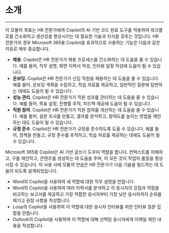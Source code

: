 # 소개
---
이 모듈의 목표는 HR 전문가에게 Copilot의 AI 기반 코드 완료 도구를 적용하여 워크플로를 간소화하고 생산성을 향상시키는 데 필요한 기술과 지식을 갖추는 것입니다. HR 전문가의 경우 Microsoft 365용 Copilot을 효과적으로 사용하는 기능은 다음과 같은 이유로 매우 중요합니다.

 -  **채용**. Copilot은 HR 전문가가 채용 프로세스를 간소화하는 데 도움을 줄 수 있습니다. 예를 들어, 직무 설명, 화면 이력서 작성, 인터뷰 일정 작성에 도움이 될 수 있습니다.
 -  **온보딩.** Copilot은 HR 전문가가 신입 직원을 채용하는 데 도움을 줄 수 있습니다. 예를 들어, 온보딩 계획을 수립하고, 학습 자료를 제공하고, 일반적인 질문에 답변하는 데에도 도움이 될 수 있습니다.
 -  **성능 관리**. Copilot은 HR 전문가가 직원 성과를 관리하는 데 도움을 줄 수 있습니다. 예를 들어, 목표 설정, 진행률 추적, 피드백 제공에 도움이 될 수 있습니다.
 -  **직원 참여**. Copilot은 HR 전문가가 직원 참여를 개선하는 데 도움을 줄 수 있습니다. 예를 들어, 설문 조사를 만들고, 결과를 분석하고, 참여도를 높이는 방법을 제안하는 데도 도움이 될 수 있습니다.
 -  **규정 준수**. Copilot은 HR 전문가가 규정을 준수하도록 도울 수 있습니다. 예를 들어, 정책을 만들고, 규정 준수를 추적하고, 학습 자료를 제공하는 데에도 도움이 될 수 있습니다.

Microsoft 365용 Copilot은 AI 기반 글쓰기 도우미 역할을 합니다. 컨텍스트를 이해하고, 구를 제안하고, 콘텐츠를 생성하는 데 도움을 주며, 이 모든 것이 작업의 품질을 향상시킬 수 있습니다. 이 사용 사례 모듈의 연습은 HR 전문가가 다음 기술을 빌드하는 데 도움이 되도록 설계되었습니다.

 -  Word의 Copilot을 사용하여 새 역할에 대한 직무 설명을 만듭니다.
 -  Word의 Copilot을 사용하여 여러 이력서를 분석하고 각 응시자의 강점과 약점을 비교하는 보고서를 제공하고 가장 적합한 응시자부터 가장 낮은 응시자까지 순위를 매기고 권장 사항을 작성합니다.
 -  Loop의 Copilot을 사용하여 이 역할에 대한 응시자 인터뷰를 위한 인터뷰 질문 집합을 만듭니다.
 -  Outlook의 Copilot을 사용하여 이 역할에 대해 선택된 응시자에게 이메일 제안 내용을 작성합니다.
